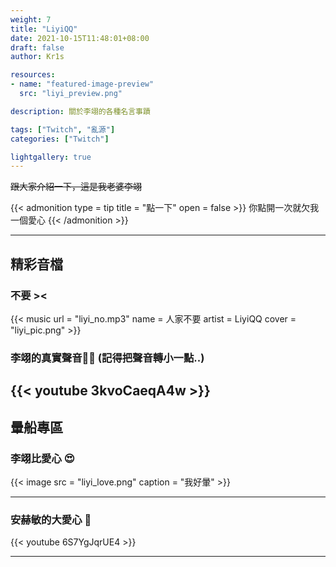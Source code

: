 ```yaml
---
weight: 7
title: "LiyiQQ"
date: 2021-10-15T11:48:01+08:00
draft: false
author: Kr1s

resources:
- name: "featured-image-preview"
  src: "liyi_preview.png"

description: 關於李翊的各種名言事蹟

tags: ["Twitch", "亂源"]
categories: ["Twitch"]

lightgallery: true
---
```



<!--more-->

~~跟大家介紹一下，這是我老婆李翊~~

{{< admonition type = tip title = "點一下" open = false >}}
你點開一次就欠我一個愛心
{{< /admonition >}}

--- 

## 精彩音檔
### 不要 ><

{{< music url = "liyi_no.mp3" name = 人家不要 artist = LiyiQQ cover = "liyi_pic.png" >}}

### 李翊的真實聲音👍🏻 (記得把聲音轉小一點..)
{{< youtube 3kvoCaeqA4w >}}
--- 

## 暈船專區
### 李翊比愛心 😍

{{< image src = "liyi_love.png" caption = "我好暈" >}}

---

### 安赫敏的大愛心 💖
{{< youtube 6S7YgJqrUE4 >}}

---


